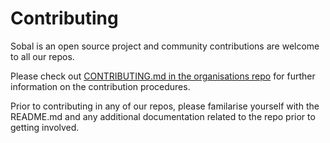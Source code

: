 # Contributing

Sobal is an open source project and community contributions are welcome to all our repos.

Please check out [CONTRIBUTING.md in the organisations repo](https://github.com/Sobal/.github/tree/main/profile/CONTRIBUTING.md) for further information on the contribution procedures.

Prior to contributing in any of our repos, please familarise yourself with the README.md and any additional documentation related to the repo prior to getting involved.
